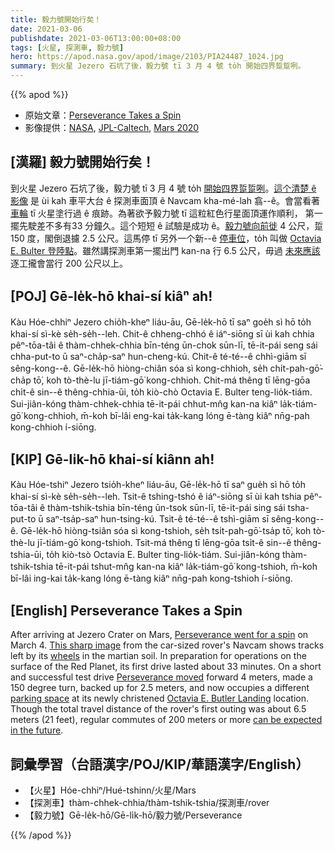 ```yaml
---
title: 毅力號開始行矣！
date: 2021-03-06
publishdate: 2021-03-06T13:00:00+08:00
tags: [火星, 探測車, 毅力號]
hero: https://apod.nasa.gov/apod/image/2103/PIA24487_1024.jpg
summary: 到火星 Jezero 石坑了後，毅力號 tī 3 月 4 號 to̍h 開始四界踅踅咧。
---
```


{{% apod %}}

- 原始文章：[Perseverance Takes a Spin](https://apod.nasa.gov/apod/ap210306.html)
- 影像提供：[NASA](https://www.nasa.gov/), [JPL-Caltech](https://www.jpl.nasa.gov/), [Mars 2020](https://mars.nasa.gov/mars2020/)

## [漢羅] 毅力號開始行矣！

到火星 Jezero 石坑了後，毅力號 tī 3 月 4 號 to̍h [開始四界踅踅咧][1]。[這个清楚 ê 影像][2] 是 ùi kah 車平大台 ê 探測車面頂 ê Navcam kha-mé-lah 翕--ê。會當看著 [車輪][3] tī 火星塗行過 ê 痕跡。為著欲予毅力號 tī 這粒紅色行星面頂運作順利， 第一擺先駛差不多有33 分鐘久。這个短短 ê 試驗是成功 ê。[毅力號向前徙][4]  4 公尺，踅 150 度，閣倒退攄 2.5 公尺。這馬停 tī 另外一个新--ê [停車位][5]，to̍h 叫做 [Octavia E. Bulter 登陸點][6]。雖然講探測車第一擺出門 kan-na 行 6.5 公尺，毋過 [未來應該][7] 逐工攏會當行 200 公尺以上。

## [POJ] Gē-le̍k-hō khai-sí kiâⁿ ah!

Kàu Hóe-chhiⁿ Jezero chio̍h-kheⁿ liáu-āu, Gē-le̍k-hō tī saⁿ goe̍h sì hō to̍h khai-sí sì-kè se̍h-se̍h--leh. Chit-ê chheng-chhó ê iáⁿ-siōng sī ùi kah chhia pêⁿ-tōa-tâi ê thàm-chhek-chhia bīn-téng ūn-chok sūn-lī, tē-it-pái seng sái chha-put-to ū saⁿ-cha̍p-saⁿ hun-cheng-kú. Chit-ê té-té--ê chhì-giām sī sêng-kong--ê. Gē-le̍k-hō hiòng-chiân sóa sì kong-chhioh, se̍h chi̍t-pah-gō͘-cha̍p tō͘, koh tò-thè-lu jī-tiám-gō͘ kong-chhioh. Chit-má thêng tī lēng-gōa chi̍t-ê sin--ê thêng-chhia-ūi, to̍h kiò-chò Octavia E. Bulter teng-lio̍k-tiám. Sui-jiân-kóng thàm-chhek-chhia tē-it-pái chhut-mn̂g kan-na kiâⁿ la̍k-tiám-gō͘ kong-chhioh, m̄-koh bī-lâi eng-kai ta̍k-kang lóng ē-tàng kiâⁿ nn̄g-pah kong-chhioh í-siōng.

## [KIP] Gē-li̍k-hō khai-sí kiânn ah!

Kàu Hóe-tshiⁿ Jezero tsio̍h-kheⁿ liáu-āu, Gē-le̍k-hō tī saⁿ gue̍h sì hō to̍h khai-sí sì-kè se̍h-se̍h--leh. Tsit-ê tshing-tshó ê iáⁿ-siōng sī ùi kah tshia pêⁿ-tōa-tâi ê thàm-tshik-tshia bīn-téng ūn-tsok sūn-lī, tē-it-pái sing sái tsha-put-to ū saⁿ-tsa̍p-saⁿ hun-tsing-kú. Tsit-ê té-té--ê tshì-giām sī sêng-kong--ê. Gē-le̍k-hō hiòng-tsiân sóa sì kong-tshioh, se̍h tsi̍t-pah-gō͘-tsa̍p tō͘, koh tò-thè-lu jī-tiám-gō͘ kong-tshioh. Tsit-má thêng tī lēng-gōa tsi̍t-ê sin--ê thêng-tshia-ūi, to̍h kiò-tsò Octavia E. Bulter ting-lio̍k-tiám. Sui-jiân-kóng thàm-tshik-tshia tē-it-pái tshut-mn̂g kan-na kiâⁿ la̍k-tiám-gō͘ kong-tshioh, m̄-koh bī-lâi ing-kai ta̍k-kang lóng ē-tàng kiâⁿ nn̄g-pah kong-tshioh í-siōng.

## [English] Perseverance Takes a Spin

After arriving at Jezero Crater on Mars, [Perseverance went for a spin][1] on March 4. [This sharp image][2] from the car-sized rover's Navcam shows tracks left by its [wheels][3] in the martian soil. In preparation for operations on the surface of the Red Planet, its first drive lasted about 33 minutes. On a short and successful test drive [Perseverance moved][4] forward 4 meters, made a 150 degree turn, backed up for 2.5 meters, and now occupies a different [parking space][5] at its newly christened [Octavia E. Butler Landing][6] location. Though the total travel distance of the rover's first outing was about 6.5 meters (21 feet), regular commutes of 200 meters or more [can be expected in the future][7].

## 詞彙學習（台語漢字/POJ/KIP/華語漢字/English）

- 【火星】Hóe-chhiⁿ/Hué-tshinn/火星/Mars
- 【探測車】thàm-chhek-chhia/thàm-tshik-tshia/探測車/rover
- 【毅力號】Gē-le̍k-hō/Gē-li̍k-hō/毅力號/Perseverance

{{% /apod %}}

[1]: https://www.nasa.gov/press-release/nasa-s-perseverance-drives-on-mars-terrain-for-first-time
[2]: https://mars.nasa.gov/resources/25689/perseverance-is-roving-on-mars/
[3]: https://mars.nasa.gov/mars2020/spacecraft/rover/wheels/
[4]: https://mars.nasa.gov/resources/25698/perseverance-drive-visualization/
[5]: https://mars.nasa.gov/resources/25698/perseverance-drive-visualization/
[6]: https://mars.nasa.gov/resources/25701/welcome-to-octavia-e-butler-landing/
[7]: https://mars.nasa.gov/
